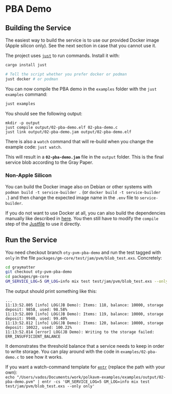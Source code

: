 # PBA Demo

## Building the Service

The easiest way to build the service is to use our provided Docker image (Apple silicon only). See the next section in case that you cannot use it.

The project uses [`just`](https://github.com/casey/just) to run commands. Install it with:

```bash
cargo install just

# Tell the script whether you prefer docker or podman
just docker # or podman
```

You can now compile the PBA demo in the `examples` folder with the `just examples` command:
```bash
just examples
```

You should see the following output:

```pre
mkdir -p output
just compile output/02-pba-demo.elf 02-pba-demo.c
just link output/02-pba-demo.jam output/02-pba-demo.elf
```

There is also a `watch` command that will re-build when you change the example code: `just watch`.

This will result in a **`02-pba-demo.jam`** file in the `output` folder. This is the final service blob according to the Gray Paper.

### Non-Apple Silicon

You can build the Docker image also on Debian or other systems with `podman build -t service-builder .` (or `docker build -t service-builder .`) and then change the expected image name in the `.env` file to `service-builder`.

If you do not want to use Docker at all, you can also build the dependencies manually like described in [here](https://github.com/JamBrains/polkaports). You then still have to modify the `compile` step of the [Justfile](examples/Justfile) to use it directly.

## Run the Service

You need checkout branch `oty-pvm-pba-demo` and run the test tagged with `only` in the file `packages/gm-core/test/jam/pvm/blob_test.exs`. Concretely:

```bash
cd graymatter
git checkout oty-pvm-pba-demo
cd packages/gm-core
GM_SERVICE_LOG=5 GM_LOG=info mix test test/jam/pvm/blob_test.exs --only only
```

The output should print something like this:

```pre
...
11:13:52.805 [info] LOG(JB Demo): Items: 118, balance: 10000, storage deposit: 9858, used: 98.58%
11:13:52.809 [info] LOG(JB Demo): Items: 119, balance: 10000, storage deposit: 9940, used: 99.40%
11:13:52.812 [info] LOG(JB Demo): Items: 120, balance: 10000, storage deposit: 10022, used: 100.22%
11:13:52.814 [error] LOG(JB Demo): Writing to the storage failed: ERR_INSUFFICIENT_BALANCE
```

It demonstrates the threshold balance that a service needs to keep in order to write storage. You can play around with the code in `examples/02-pba-demo.c` to see how it works.

If you want a watch-command template for [`entr`](https://formulae.brew.sh/formula/entr) (replace the path with your own):  
`echo "/Users/vados/Documents/work/polkavm-examples/examples/output/02-pba-demo.pvm" | entr -cs 'GM_SERVICE_LOG=5 GM_LOG=info mix test test/jam/pvm/blob_test.exs --only only'`
